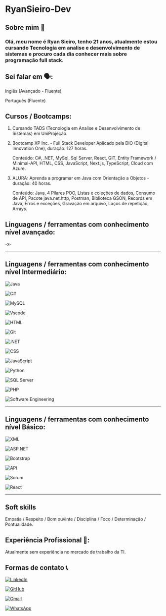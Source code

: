 # RyanSieiro-Dev 
## Sobre mim 👋
### Olá, meu nome é Ryan Sieiro, tenho 21 anos, atualmente estou cursando Tecnologia em analise e desenvolvimento de sistemas e procuro cada dia conhecer mais sobre programação full stack.


## Sei falar em 🗣️:

Inglês (Avançado - Fluente)

Português (Fluente)



## Cursos / Bootcamps:

1. Cursando TADS (Tecnologia em Analise e Desenvolvimento de Sistemas) em UniProjeção.

2. Bootcamp XP Inc. - Full Stack Developer Aplicado pela DIO (Digital Innovation One), duração: 127 horas.
   
   Conteúdo: C#, .NET, MySql, Sql Server, React, GIT, Entity Framework / Minimal-API, HTML, CSS, JavaScript,
   Next.js, TypeScript, Cloud com Azure.

3. ALURA: Aprenda a programar em Java com Orientação a Objetos - duração: 40 horas.
   
   Conteúdo: Java, 4 Pilares POO, Listas e coleções de dados, Consumo de API, Pacote java.net.http, Postman, Biblioteca GSON, Records em Java,
   Erros e exceções, Gravação em arquivo, Laços de repetição, Arrays.




## Linguagens / ferramentas com conhecimento nível avançado:



-x-




------------------------------------------------------------------------------------------------



## Linguagens / ferramentas com conhecimento nível Intermediário:

![Java](https://img.shields.io/badge/java-%23ED8B00.svg?style=for-the-badge&logo=openjdk&logoColor=white)

![C#](https://img.shields.io/badge/C%23-239120?style=for-the-badge&logo=c-sharp&logoColor=white)

![MySQL](https://img.shields.io/badge/MySQL-00000F?style=for-the-badge&logo=mysql&logoColor=white)

![Vscode](https://img.shields.io/badge/Vscode-007ACC?style=for-the-badge&logo=visual-studio-code&logoColor=white)

![HTML](https://img.shields.io/badge/HTML-E34F26?style=for-the-badge&logo=html5&logoColor=white)

![Git](https://img.shields.io/badge/GIT-E44C30?style=for-the-badge&logo=git&logoColor=white)

![.NET](https://img.shields.io/badge/.NET-5C2D91?style=for-the-badge&logo=.net&logoColor=white)

![CSS](https://img.shields.io/badge/CSS-1572B6?style=for-the-badge&logo=css3&logoColor=white)

![JavaScript](https://img.shields.io/badge/JavaScript-F7DF1E?style=for-the-badge&logo=javascript&logoColor=black)

![Python](https://img.shields.io/badge/Python-3776AB?style=for-the-badge&logo=python&logoColor=white)

![SQL Server](https://img.shields.io/badge/SQL_Server-CC2927?style=for-the-badge&logo=microsoft-sql-server&logoColor=white)

![PHP](https://img.shields.io/badge/PHP-777BB4?style=for-the-badge&logo=php&logoColor=white)

![Software Engineering](https://img.shields.io/badge/Software_Engineering-4B8BBE?style=for-the-badge&logo=software-engineering&logoColor=white)





------------------------------------------------------------------------------------------------


## Linguagens / ferramentas com conhecimento nível Básico:

![XML](https://img.shields.io/badge/XML-FF6600?style=for-the-badge&logo=xml&logoColor=white)

![ASP.NET](https://img.shields.io/badge/ASP.NET-512BD4?style=for-the-badge&logo=dotnet&logoColor=white)

![Bootstrap](https://img.shields.io/badge/Bootstrap-563D7C?style=for-the-badge&logo=bootstrap&logoColor=white)

![API](https://img.shields.io/badge/API-4FC3B3?style=for-the-badge&logo=api&logoColor=white)

![Scrum](https://img.shields.io/badge/Scrum-6DB33F?style=for-the-badge&logo=scrum&logoColor=white)

![React](https://img.shields.io/badge/React-61DAFB?style=for-the-badge&logo=react&logoColor=black)




------------------------------------------------------------------------------------------------



## Soft skills
Empatia / Respeito / Bom ouvinte / Disciplina / Foco / Determinação / Pontualidade.




## Experiência Profissional 👔:

Atualmente sem experiência no mercado de trabalho da TI.



## Formas de contato 📞
[![LinkedIn](https://img.shields.io/badge/LinkedIn-0077B5?style=for-the-badge&logo=linkedin&logoColor=white)](https://www.linkedin.com/in/https://www.linkedin.com/in/ryan-sieiro-994973321/)


[![GitHub](https://img.shields.io/badge/GitHub-100000?style=for-the-badge&logo=github&logoColor=white)](https://github.com/RyanSieiro-Dev)

[![Gmail](https://img.shields.io/badge/Gmail-333333?style=for-the-badge&logo=gmail&logoColor=red)](mailto:sieiroryan123@gmail.com)

[![WhatsApp](https://img.shields.io/badge/WhatsApp-25D366?style=for-the-badge&logo=whatsapp&logoColor=white)](https://wa.me/5561996490906)
